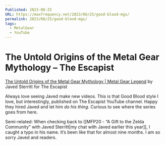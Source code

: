 ```yaml
---
Published: 2023-08-25
URL: https://maxfrequency.net/2023/08/25/good-blood-mgs/
permalink: 2023/08/25/good-blood-mgs/
tags:
  - MetalGear
  - YouTube
---
```

# The Untold Origins of the Metal Gear Mythology – The Escapist

[The Untold Origins of the Metal Gear Mythology | Metal Gear Legend](https://youtube.com/watch?v=-xGDAX_zJbw) by Javed Sterritt for The Escapist

Always love seeing Javed make new videos. This is that Good Blood style I love, but interestingly, published on The Escapist YouTube channel. Happy they hired Javed and let him *do his thing*. Curious to see where the series goes from here.

Semi-related: When checking back to [[MFP20 - “A Gift to the Zelda Community” with Javed Sterritt|my chat with Javed earlier this year]], I caught a typo in his name. It’s been like that for almost nine months. I am so sorry Javed and readers.